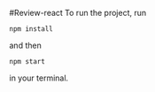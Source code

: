 #Review-react
To run the project, run
```
npm install
```
and then
```
npm start
```
in your terminal.
